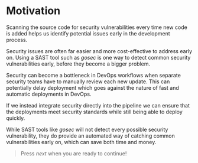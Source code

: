 # Motivation

Scanning the source code for security vulnerabilities every time new code is added helps us identify potential issues early in the development process. 

Security issues are often far easier and more cost-effective to address early on. Using a SAST tool such as *gosec* is one way to detect common security vulnerabilities early, before they become a bigger problem.

Security can become a bottleneck in DevOps workflows when separate security teams have to manually review each new update. This can potentially delay deployment which goes against the nature of fast and automatic deployments in DevOps.

If we instead integrate security directly into the pipeline we can ensure that the deployments meet security standards while still being able to deploy quickly.

While SAST tools like *gosec* will not detect every possible security vulnerability, they do provide an automated way of catching common vulnerabilities early on, which can save both time and money.

> Press *next* when you are ready to continue!